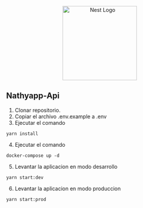 <p align="center">
  <a href="http://nestjs.com/" target="blank"><img src="https://nestjs.com/img/logo-small.svg" width="200" alt="Nest Logo" /></a>
</p>

## Nathyapp-Api
1. Clonar repositorio.
2. Copiar el archivo .env.example a .env
3. Ejecutar el comando 
```
yarn install
```
4. Ejecutar el comando 
```
docker-compose up -d
```
5. Levantar la aplicacion en modo desarrollo
```
yarn start:dev
```
6. Levantar la aplicacion en modo produccion
```
yarn start:prod
```